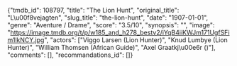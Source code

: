 {"tmdb_id": 108797, "title": "The Lion Hunt", "original_title": "L\u00f8vejagten", "slug_title": "the-lion-hunt", "date": "1907-01-01", "genre": "Aventure / Drame", "score": "3.5/10", "synopsis": "", "image": "https://image.tmdb.org/t/p/w185_and_h278_bestv2/iYqB4iiKWJm171UgfSFim1lkNCY.jpg", "actors": ["Viggo Larsen (Lion Hunter)", "Knud Lumbye (Lion Hunter)", "William Thomsen (African Guide)", "Axel Graatkj\u00e6r ()"], "comments": [], "recommandations_id": []}